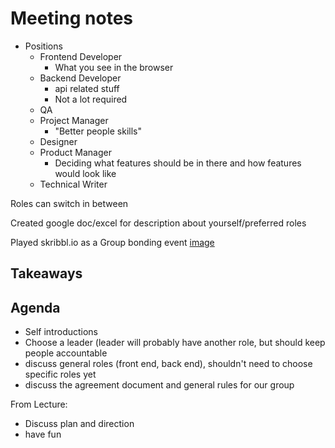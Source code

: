 # Meeting notes

- Positions
  - Frontend Developer
    - What you see in the browser
  - Backend Developer 
    - api related stuff
    - Not a lot required
  - QA
  - Project Manager
    - "Better people skills"
  - Designer
  - Product Manager
    - Deciding what features should be in there and how features would look like
  - Technical Writer

Roles can switch in between

Created google doc/excel for description about yourself/preferred roles

Played skribbl.io as a Group bonding event [image](Untitled.png)

## Takeaways



## Agenda
- Self introductions
- Choose a leader (leader will probably have another role, but should keep people accountable
- discuss general roles (front end, back end), shouldn't need to choose specific roles yet
- discuss the agreement document and general rules for our group

From Lecture:
- Discuss plan and direction
- have fun
